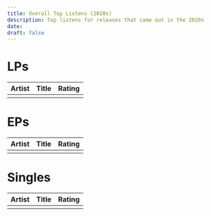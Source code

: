 ```yaml
---
title: Overall Top Listens (2020s)
description: Top listens for releases that came out in the 2020s
date: 
draft: false
---
```

# LPs

| Artist | Title | Rating |
| ------ | ----- | ------ |
|        |       |        |
# EPs

| Artist | Title | Rating |
| ------ | ----- | ------ |
|        |       |        |
# Singles

| Artist | Title | Rating |
| ------ | ----- | ------ |
|        |       |        |



